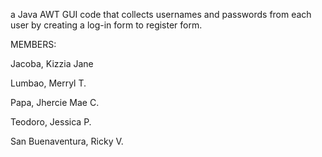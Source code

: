 a Java AWT GUI code that collects usernames and passwords from each user by creating a log-in form to register form.

MEMBERS:

Jacoba, Kizzia Jane 

Lumbao, Merryl T.

Papa, Jhercie Mae C.

Teodoro, Jessica P.

San Buenaventura, Ricky V.

